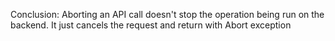 Conclusion: Aborting an API call doesn't stop the operation being run on the backend. It just cancels the request and return with Abort exception

